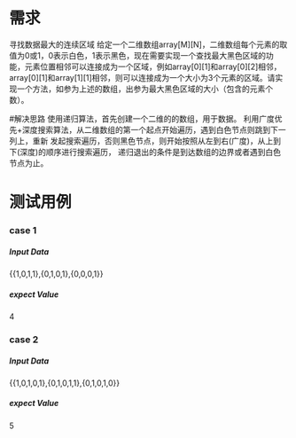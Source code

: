 # 需求
寻找数据最大的连续区域
给定一个二维数组array[M][N]，二维数组每个元素的取值为0或1，0表示白色，1表示黑色，现在需要实现一个查找最大黑色区域的功能，元素位置相邻可以连接成为一个区域，例如array[0][1]和array[0][2]相邻，array[0][1]和array[1][1]相邻，则可以连接成为一个大小为3个元素的区域。请实现一个方法，如参为上述的数组，出参为最大黑色区域的大小（包含的元素个数）。

#解决思路
使用递归算法，首先创建一个二维的的数组，用于数据。
利用广度优先+深度搜索算法，从二维数组的第一个起点开始遍历，遇到白色节点则跳到下一列上，重新
发起搜索遍历，否则黑色节点，则开始按照从左到右(广度)，从上到下(深度)的顺序进行搜索遍历，
递归退出的条件是到达数组的边界或者遇到白色节点为止。

# 测试用例
### case 1
##### Input Data
{{1,0,1,1},{0,1,0,1},{0,0,0,1}} 
##### expect Value
4
### case 2
##### Input Data
{{1,0,1,0,1},{0,1,0,1,1},{0,1,0,1,0}}
##### expect Value
5

